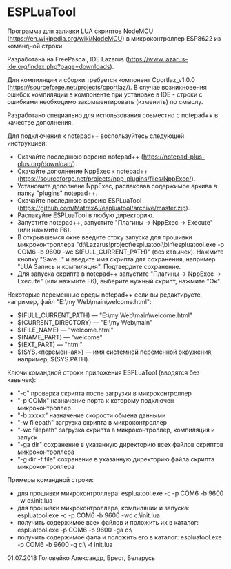 # ESPLuaTool
Программа для заливки LUA скриптов NodeMCU (https://en.wikipedia.org/wiki/NodeMCU) в микроконтроллер ESP8622 из командной строки. 

Разработана на FreePascal, IDE Lazarus (https://www.lazarus-ide.org/index.php?page=downloads).

Для компиляции и сборки требуется компонент Cportlaz_v1.0.0 (https://sourceforge.net/projects/cportlaz/). В случае возникновения ошибок компиляции в компоненте при установке в IDE - строки с ошибками необходимо закомментировать (изменить) по смыслу.

Разработано специально для использования совместно с notepad++ в качестве дополнения.

Для подключения к notepad++ воспользуйтесь следующей инструкцией:
- Скачайте последнюю версию notepad++ (https://notepad-plus-plus.org/download/).
- Скачайте дополнение NppExec к notepad++ (https://sourceforge.net/projects/npp-plugins/files/NppExec/).
- Установите дополнене NppExec, распаковав содержимое архива в папку "plugins" notepad++.
- Скачайте последнюю версию ESPLuaTool (https://github.com/MatrexAl/espluatool/archive/master.zip).
- Распакуйте ESPLuaTool в любую директорию.
- Запустите notepad++, запустите "Плагины -> NppExec -> Execute" (или нажмите F6).
- В открывшемся окне введите стоку запуска для прошивки микроконтроллера "d:\Lazarus\!project\espluatool\bin\espluatool.exe -p COM6 -b 9600 -wc $(FULL_CURRENT_PATH)" (без кавычек). Нажмите кнопку "Save..." и введите имя скрипта для сохранения, например "LUA Запись и компиляция". Подтвердите сохранение.
- Для запуска скрипта в notepad++ запустите "Плагины -> NppExec -> Execute" (или нажмите F6), выберите нужный скрипт, нажмите "Ок".

Некоторые переменные среды notepad++ если вы редактируете, например, файл "E:\my Web\main\welcome.html":
- $(FULL_CURRENT_PATH) — "E:\my Web\main\welcome.html"
- $(CURRENT_DIRECTORY) — "E:\my Web\main\"
- $(FILE_NAME) — "welcome.html"
- $(NAME_PART) — "welcome"
- $(EXT_PART) — "html"
- $(SYS.<переменная>) — имя системной переменной окружения, например, $(SYS.PATH).

Ключи командной строки приложения ESPLuaTool (вводятся без кавычек):
- "-с" проверка скрипта после загрузки в микроконтроллер
- "-p COMx" назначение порта к которому подключен микроконтроллер
- "-b xxxxx" назначение скорости обмена данными
- "-w filepath" загрузка скрипта в микроконтроллер
- "-wc filepath" загрузка скрипта в микроконтроллер, компиляция и запуск
- "-ga dir" сохранение в указанную директорию всех файлов скриптов микроконтроллера
- "-g dir -f file" сохранение в указанную директорию файла скрипта микроконтроллера

Примеры командной строки:
- для прошивки микроконтроллера: espluatool.exe -c -p COM6 -b 9600 -w c:\init.lua
- для прошивки микроконтроллера, компиляции и запуска: espluatool.exe -c -p COM6 -b 9600 -wс c:\init.lua 
- получить содержимое всех файлов и положить их в каталог: espluatool.exe -p COM6 -b 9600 -ga c:\
- получить содержимое фала и положить его в каталог: espluatool.exe -p COM6 -b 9600 -g c:\ -f init.lua




01.07.2018 Головейко Александр, Брест, Беларусь
